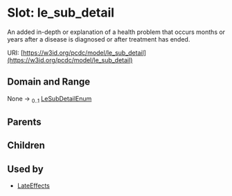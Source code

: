 
# Slot: le_sub_detail


An added in-depth or explanation of a health problem that occurs months or years after a disease is diagnosed or after treatment has ended.

URI: [https://w3id.org/pcdc/model/le_sub_detail](https://w3id.org/pcdc/model/le_sub_detail)


## Domain and Range

None &#8594;  <sub>0..1</sub> [LeSubDetailEnum](LeSubDetailEnum.md)

## Parents


## Children


## Used by

 * [LateEffects](LateEffects.md)
